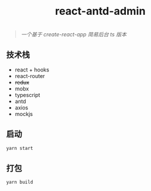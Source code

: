 <h1 align="center" style="margin: 30px 0 35px;">react-antd-admin</h1>

> _一个基于 create-react-app 简易后台 ts 版本_

## 技术栈

- react + hooks
- react-router
- ~~redux~~
- mobx
- typescript
- antd
- axios
- mockjs

## 启动

```bash
yarn start
```

## 打包

```bash
yarn build
```
